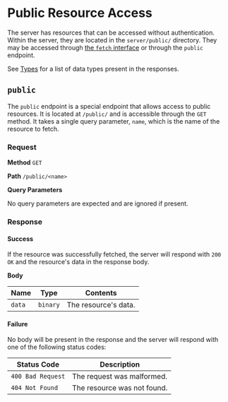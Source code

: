 # Public Resource Access

The server has resources that can be accessed without authentication. Within the server, they are located in the `server/public/` directory. They may be accessed through [the `fetch` interface](./INTERFACES.md#fetch) or through the `public` endpoint.

See [Types](TYPES.md) for a list of data types present in the responses.

## `public`

The `public` endpoint is a special endpoint that allows access to public resources. It is located at `/public/` and is accessible through the `GET` method. It takes a single query parameter, `name`, which is the name of the resource to fetch.

### Request

**Method** `GET`

**Path** `/public/<name>`

**Query Parameters**

No query parameters are expected and are ignored if present.

### Response

#### Success

If the resource was successfully fetched, the server will respond with `200 OK` and the resource's data in the response body.

**Body**

| Name | Type | Contents |
| ---- | ---- | ----------- |
| `data` | `binary` | The resource's data. |

#### Failure

No body will be present in the response and the server will respond with one of the following status codes:

| Status Code | Description |
| ----------- | ----------- |
| `400 Bad Request` | The request was malformed. |
| `404 Not Found` | The resource was not found. |

